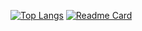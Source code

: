 [![Top Langs](https://github-readme-stats.vercel.app/api/top-langs/?username=minhnd90)](https://github.com/anuraghazra/github-readme-stats)
[![Readme Card](https://github-readme-stats.vercel.app/api/pin/?username=minhnd90&repo=github-readme-stats)](https://github.com/anuraghazra/github-readme-stats)

<!---
minhnd90/minhnd90 is a ✨ special ✨ repository because its `README.md` (this file) appears on your GitHub profile.
You can click the Preview link to take a look at your changes.
--->
